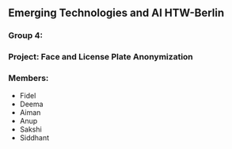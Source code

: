 ## Emerging Technologies and AI HTW-Berlin
### Group 4: 
### Project: Face and License Plate Anonymization

### Members:
- Fidel
- Deema
- Aiman
- Anup
- Sakshi
- Siddhant